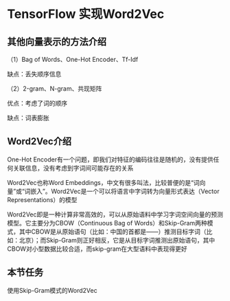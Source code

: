 # TensorFlow 实现Word2Vec

## 其他向量表示的方法介绍

（1）Bag of Words、One-Hot Encoder、Tf-Idf

缺点：丢失顺序信息

（2）2-gram、N-gram、共现矩阵

优点：考虑了词的顺序

缺点：词表膨胀

## Word2Vec介绍
One-Hot Encoder有一个问题，即我们对特征的编码往往是随机的，没有提供任何关联信息，没有考虑到字词间可能存在的关系

Word2Vec也称Word Embeddings，中文有很多叫法，比较普便的是“词向量”或“词嵌入”。Word2Vec是一个可以将语言中字词转为向量形式表达（Vector Representations）的模型

Word2Vec即是一种计算非常高效的，可以从原始语料中学习字词空间向量的预测模型。它主要分为CBOW（Continuous Bag of Words）和Skip-Gram两种模式，其中CBOW是从原始语句（比如：中国的首都是——）推测目标字词（比如：北京）；而Skip-Gram则正好相反，它是从目标字词推测出原始语句，其中CBOW对小型数据比较合适，而skip-gram在大型语料中表现得更好

## 本节任务
使用Skip-Gram模式的Word2Vec

